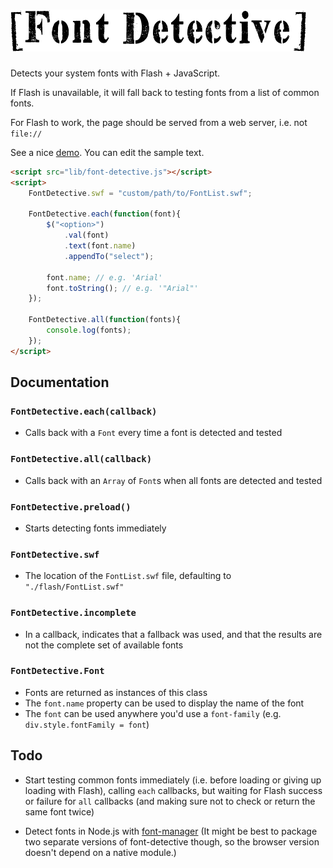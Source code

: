 
# ![Font Detective](img/font-detective.png)

Detects your system fonts with Flash + JavaScript.

If Flash is unavailable, it will fall back to testing fonts from a list of common fonts.

For Flash to work, the page should be served from a web server, i.e. not `file://`

See a nice [demo](http://1j01.github.io/font-detective).
You can edit the sample text.

```html
<script src="lib/font-detective.js"></script>
<script>
	FontDetective.swf = "custom/path/to/FontList.swf";
	
	FontDetective.each(function(font){
		$("<option>")
			.val(font)
			.text(font.name)
			.appendTo("select");
		
		font.name; // e.g. 'Arial'
		font.toString(); // e.g. '"Arial"'
	});
	
	FontDetective.all(function(fonts){
		console.log(fonts);
	});
</script>
```


## Documentation

### `FontDetective.each(callback)`
* Calls back with a `Font` every time a font is detected and tested

### `FontDetective.all(callback)`
* Calls back with an `Array` of `Font`s when all fonts are detected and tested

### `FontDetective.preload()`
* Starts detecting fonts immediately

### `FontDetective.swf`
* The location of the `FontList.swf` file, defaulting to `"./flash/FontList.swf"`

### `FontDetective.incomplete`
* In a callback, indicates that a fallback was used,
  and that the results are not the complete set of available fonts

### `FontDetective.Font`
* Fonts are returned as instances of this class
* The `font.name` property can be used to display the name of the font
* The `font` can be used anywhere you'd use a `font-family`
  (e.g. `div.style.fontFamily = font`)


## Todo

* Start testing common fonts immediately (i.e. before loading or giving up loading with Flash),
  calling `each` callbacks, but waiting for Flash success or failure for `all` callbacks
  (and making sure not to check or return the same font twice)

* Detect fonts in Node.js with [font-manager](https://github.com/devongovett/font-manager)
  (It might be best to package two separate versions of font-detective though,
  so the browser version doesn't depend on a native module.)
